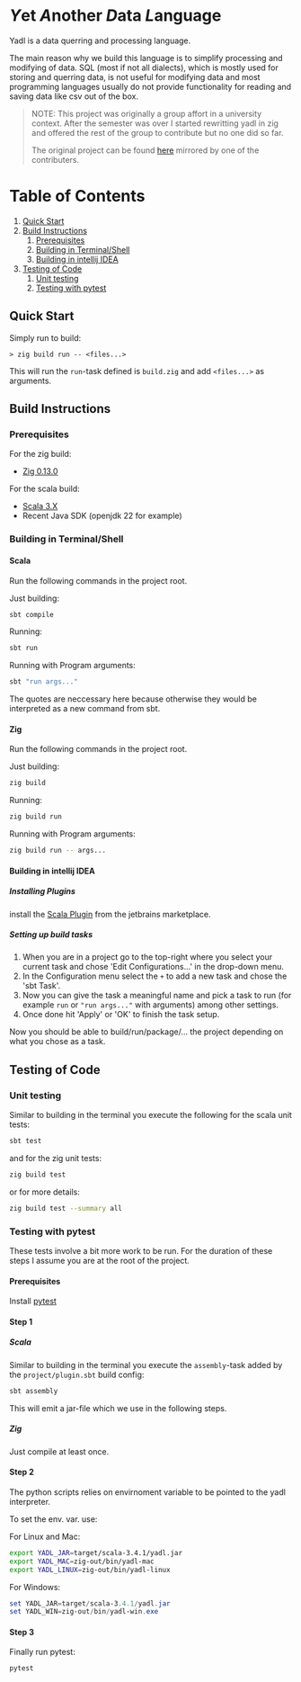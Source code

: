 # *Y*et *A*nother *D*ata *L*anguage

Yadl is a data querring and processing language.

The main reason why we build this language is to simplify processing and
modifying of data. SQL (most if not all dialects), which is mostly used
for storing and querring data, is not useful for modifying data and most
programming languages usually do not provide functionality for reading and
saving data like csv out of the box.

> NOTE: This project was originally a group affort in a university context.
> After the semester was over I started rewritting yadl in zig and offered
> the rest of the group to contribute but no one did so far.
>
> The original project can be found [here](https://github.com/julianjumper/yadl) mirrored by
> one of the contributers.

# Table of Contents

1. [Quick Start](#quick)
2. [Build Instructions](#build)
    1. [Prerequisites](#pre)
    2. [Building in Terminal/Shell](#build_sh)
    3. [Building in intellij IDEA](#build_idea)
3. [Testing of Code](#testing)
    1. [Unit testing](#unit)
    1. [Testing with pytest](#python)

## Quick Start <a name="quick"></a>

Simply run to build:

```shell
> zig build run -- <files...>
```

This will run the `run`-task defined is `build.zig` and add `<files...>` as arguments.

## Build Instructions <a name="build"></a>

### Prerequisites <a name="pre"></a>

For the zig build:
- [Zig 0.13.0](https://ziglang.org/download/)

For the scala build:
- [Scala 3.X](https://www.scala-lang.org/download/)
- Recent Java SDK (openjdk 22 for example)

### Building in Terminal/Shell <a name="build_sh"></a>

#### Scala

Run the following commands in the project root.

Just building:
```sh
sbt compile
```

Running:
```sh
sbt run
```

Running with Program arguments:
```sh
sbt "run args..."
```

The quotes are neccessary here because otherwise they would be interpreted as a new command from sbt.

#### Zig

Run the following commands in the project root.

Just building:
```sh
zig build
```

Running:
```sh
zig build run
```

Running with Program arguments:
```sh
zig build run -- args...
```

#### Building in intellij IDEA <a name="build_idea"></a>

##### Installing Plugins

install the [Scala Plugin](https://plugins.jetbrains.com/plugin/1347-scala/) from the
jetbrains marketplace.

##### Setting up build tasks

1. When you are in a project go to the top-right where you select your current task and chose 'Edit Configurations...' in the drop-down menu.
2. In the Configuration menu select the `+` to add a new task and chose the 'sbt Task'.
3. Now you can give the task a meaningful name and pick a task to run (for example `run` or `"run args..."` with arguments) among other settings.
4. Once done hit 'Apply' or 'OK' to finish the task setup.

Now you should be able to build/run/package/... the project depending on what you chose as a task.

## Testing of Code <a name="testing"></a>

### Unit testing <a name="unit"></a>

Similar to building in the terminal you execute the following for the scala unit tests:
```sh
sbt test
```

and for the zig unit tests:
```sh
zig build test
```
or for more details:
```sh
zig build test --summary all
```

### Testing with pytest <a name="python"></a>

These tests involve a bit more work to be run.
For the duration of these steps I assume you are at the root of the project.

#### Prerequisites

Install [pytest](https://pypi.org/project/pytest/)

#### Step 1

##### Scala

Similar to building in the terminal you execute the `assembly`-task added by the `project/plugin.sbt` build config:
```sh
sbt assembly
```
This will emit a jar-file which we use in the following steps.

##### Zig

Just compile at least once.

#### Step 2

The python scripts relies on envirnoment variable to be pointed to the yadl interpreter.

To set the env. var. use:

For Linux and Mac:
```sh
export YADL_JAR=target/scala-3.4.1/yadl.jar
export YADL_MAC=zig-out/bin/yadl-mac
export YADL_LINUX=zig-out/bin/yadl-linux
```

For Windows:
```powershell
set YADL_JAR=target/scala-3.4.1/yadl.jar
set YADL_WIN=zig-out/bin/yadl-win.exe
```
#### Step 3

Finally run pytest:
```sh
pytest
```


